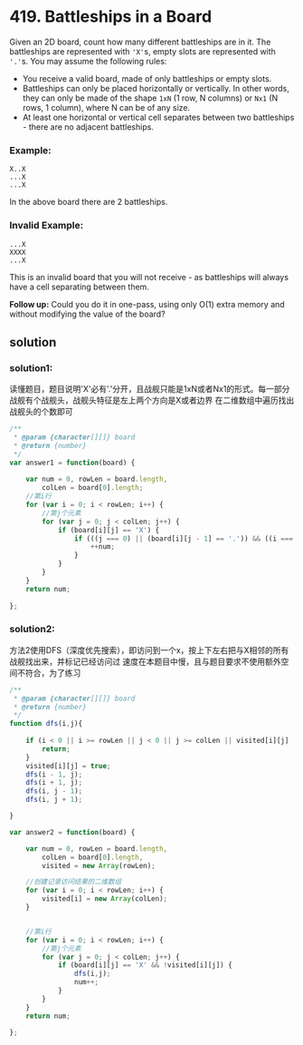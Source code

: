 # 419. Battleships in a Board

Given an 2D board, count how many different battleships are in it. The battleships are represented with `'X'`s, empty slots are represented with `'.'`s. You may assume the following rules:

- You receive a valid board, made of only battleships or empty slots.
- Battleships can only be placed horizontally or vertically. In other words, they can only be made of the shape `1xN` (1 row, N columns) or `Nx1` (N rows, 1 column), where N can be of any size.
- At least one horizontal or vertical cell separates between two battleships - there are no adjacent battleships.

### Example:
	X..X
    ...X
    ...X
In the above board there are 2 battleships.

### Invalid Example:
    ...X
    XXXX
    ...X
This is an invalid board that you will not receive - as battleships will always have a cell separating between them.

**Follow up:**
Could you do it in one-pass, using only O(1) extra memory and without modifying the value of the board?
## solution
### solution1:
读懂题目，题目说明'X'必有'.'分开，且战舰只能是1xN或者Nx1的形式。每一部分战舰有个战舰头，战舰头特征是左上两个方向是X或者边界
在二维数组中遍历找出战舰头的个数即可
```javascript
/**
 * @param {character[][]} board
 * @return {number}
 */
var answer1 = function(board) {
        
    var num = 0, rowLen = board.length,
        colLen = board[0].length;
    //第i行
    for (var i = 0; i < rowLen; i++) {
        //第j个元素
        for (var j = 0; j < colLen; j++) {
            if (board[i][j] == 'X') {
                if (((j === 0) || (board[i][j - 1] == '.')) && ((i === 0) || board[i-1][j] == '.')) {
                    ++num;
                }
            }
        }
    }
    return num;
    
};
```
### solution2:
方法2使用DFS（深度优先搜索），即访问到一个x，按上下左右把与X相邻的所有战舰找出来，并标记已经访问过
速度在本题目中慢，且与题目要求不使用额外空间不符合，为了练习
```javascript
/**
 * @param {character[][]} board
 * @return {number}
 */
function dfs(i,j){
    
    if (i < 0 || i >= rowLen || j < 0 || j >= colLen || visited[i][j] || board[i][j] === '.') {
        return;
    }
    visited[i][j] = true;
    dfs(i - 1, j);
    dfs(i + 1, j);
    dfs(i, j - 1);
    dfs(i, j + 1);

}

var answer2 = function(board) {

    var num = 0, rowLen = board.length,
        colLen = board[0].length,
        visited = new Array(rowLen);

    //创建记录访问结果的二维数组
    for (var i = 0; i < rowLen; i++) {
        visited[i] = new Array(colLen);
    }


    //第i行
    for (var i = 0; i < rowLen; i++) {
        //第j个元素
        for (var j = 0; j < colLen; j++) {
            if (board[i][j] == 'X' && !visited[i][j]) {
                dfs(i,j);
                num++;
            }
        }
    }
    return num;
    
};
```


	
